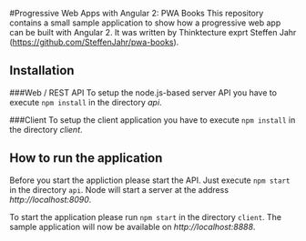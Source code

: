 #Progressive Web Apps with Angular 2: PWA Books
This repository contains a small sample application to show how a progressive web app can be built with Angular 2.
It was written by Thinktecture exprt Steffen Jahr (https://github.com/SteffenJahr/pwa-books).

## Installation
###Web / REST API
To setup the node.js-based server API you have to execute `npm install` in the directory _api_.

###Client
To setup the client application you have to execute `npm install` in the directory _client_.


## How to run the application
Before you start the appliction please start the API. Just execute `npm start` in the directory `api`. Node will start a server at the address _http://localhost:8090_. 

To start the application please run `npm start` in the directory `client`. The sample application will now be available on _http://localhost:8888_.
